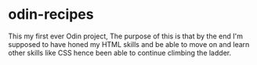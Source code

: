 # odin-recipes
This my first ever Odin project, 
The purpose of this is that by the end I'm supposed to have honed my HTML skills and be able to move on
and learn other skills like CSS hence been able to continue climbing the ladder.